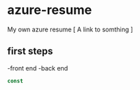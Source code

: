 # azure-resume
My own azure resume [ A link to somthing ]

## first steps 
-front end
-back end

```js
const

```

